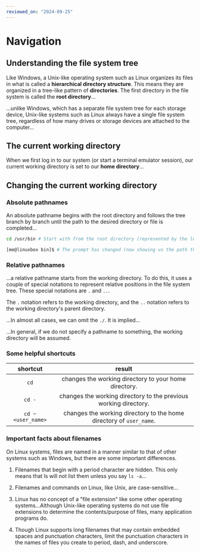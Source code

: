 ```yaml
---
reviewed_on: "2024-09-25"
---
```


# Navigation

## Understanding the file system tree

Like Windows, a Unix-like operating system such as Linux organizes its files in what is called a **hierarchical directory structure**. This means they are organized in a tree-like pattern of **directories**. The first directory in the file system is called the **root directory**...

...unlike Windows, which has a separate file system tree for each storage device, Unix-like systems such as Linux always have a single file system tree, regardless of how many drives or storage devices are attached to the computer...

## The current working directory

When we first log in to our system (or start a terminal emulator session), our current working directory is set to our **home directory**...

## Changing the current working directory

### Absolute pathnames

An absolute pathname begins with the root directory and follows the tree branch by branch until the path to the desired directory or file is completed...

```BASH
cd /usr/bin # Start with from the root directory (represented by the leading slash in the pathname)

[me@linuxbox bin]$ # The prompt has changed (now showing us the path that we are in)
```

### Relative pathnames

...a relative pathname starts from the working directory. To do this, it uses a couple of special notations to represent relative positions in the file system tree. These special notations are `.` and `..`.

The `.` notation refers to the working directory, and the `..` notation refers to the working directory's parent directory.

...In almost all cases, we can omit the `./`. It is implied...

...In general, if we do not specify a pathname to something, the working directory will be assumed.

### Some helpful shortcuts

|     shortcut      |                               result                                |
|:-----------------:|:-------------------------------------------------------------------:|
|       `cd`        |        changes the working directory to your home directory.        |
|      `cd -`       |  changes the working directory to the previous working directory.   |
| `cd ~<user_name>` | changes the working directory to the home directory of `user_name`. |

### Important facts about filenames

On Linux systems, files are named in a manner similar to that of other systems such as Windows, but there are some important differences.

1. Filenames that begin with a period character are hidden. This only means that ls will not list them unless you say `ls -a`...

2. Filenames and commands on Linux, like Unix, are case-sensitive...

3. Linux has no concept of a "file extension" like some other operating systems...Although Unix-like operating systems do not use file extensions to determine the contents/purpose of files, many application programs do.

4. Though Linux supports long filenames that may contain embedded spaces and punctuation characters, limit the punctuation characters in the names of files you create to period, dash, and underscore.
